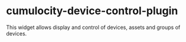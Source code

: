# cumulocity-device-control-plugin
This widget allows display and control of devices, assets and groups of devices.
